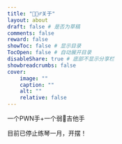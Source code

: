 ```yaml
---
title: "🙋🏻‍♂️关于"
layout: about
draft: false # 是否为草稿
comments: false
reward: false
showToc: false # 显示目录
TocOpen: false # 自动展开目录
disableShare: true # 底部不显示分享栏
showbreadcrumbs: false
cover:
    image: ""
    caption: ""
    alt: ""
    relative: false
---
```


一个PWN手+一个弱🐔吉他手

目前已停止练琴一月，开摆！



